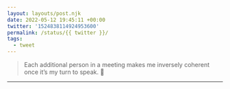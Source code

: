 ```yaml
---
layout: layouts/post.njk
date: 2022-05-12 19:45:11 +00:00
twitter: '1524838114924953600'
permalink: /status/{{ twitter }}/
tags: 
  - tweet
---
```


> Each additional person in a meeting makes me inversely coherent once it’s my turn to speak. 🙈

---
